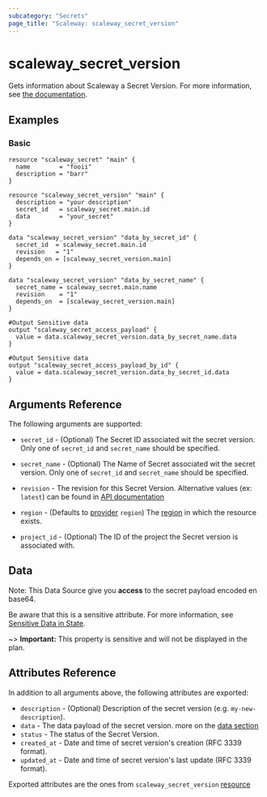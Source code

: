 ```yaml
---
subcategory: "Secrets"
page_title: "Scaleway: scaleway_secret_version"
---
```


# scaleway_secret_version

Gets information about Scaleway a Secret Version.
For more information, see [the documentation](https://developers.scaleway.com/en/products/secret_manager/api/v1alpha1/#secret-versions-079501).

## Examples

### Basic

```hcl
resource "scaleway_secret" "main" {
  name        = "fooii"
  description = "barr"
}

resource "scaleway_secret_version" "main" {
  description = "your description"
  secret_id   = scaleway_secret.main.id
  data        = "your_secret"
}

data "scaleway_secret_version" "data_by_secret_id" {
  secret_id  = scaleway_secret.main.id
  revision   = "1"
  depends_on = [scaleway_secret_version.main]
}

data "scaleway_secret_version" "data_by_secret_name" {
  secret_name = scaleway_secret.main.name
  revision    = "1"
  depends_on  = [scaleway_secret_version.main]
}

#Output Sensitive data
output "scaleway_secret_access_payload" {
  value = data.scaleway_secret_version.data_by_secret_name.data
}

#Output Sensitive data
output "scaleway_secret_access_payload_by_id" {
  value = data.scaleway_secret_version.data_by_secret_id.data
}
```

## Arguments Reference

The following arguments are supported:

- `secret_id` - (Optional) The Secret ID associated wit the secret version.
  Only one of `secret_id` and `secret_name` should be specified.

- `secret_name` - (Optional) The Name of Secret associated wit the secret version.
  Only one of `secret_id` and `secret_name` should be specified.

- `revision` - The revision for this Secret Version. Alternative values (ex: `latest`) can be found in [API documentation](https://www.scaleway.com/en/developers/api/secret-manager/#path-secret-versions-access-a-secrets-version-using-the-secrets-id)

- `region` - (Defaults to [provider](../index.md#region) `region`) The [region](../guides/regions_and_zones.md#regions)
  in which the resource exists.

- `project_id` - (Optional) The ID of the project the Secret version is associated with.

## Data

Note: This Data Source give you **access** to the secret payload encoded en base64.

Be aware that this is a sensitive attribute. For more information,
see [Sensitive Data in State](https://developer.hashicorp.com/terraform/language/state/sensitive-data).

~> **Important:**  This property is sensitive and will not be displayed in the plan.

## Attributes Reference

In addition to all arguments above, the following attributes are exported:

- `description` - (Optional) Description of the secret version (e.g. `my-new-description`).
- `data` - The data payload of the secret version. more on the [data section](#data)
- `status` - The status of the Secret Version.
- `created_at` - Date and time of secret version's creation (RFC 3339 format).
- `updated_at` - Date and time of secret version's last update (RFC 3339 format).

Exported attributes are the ones from `scaleway_secret_version` [resource](../resources/secret_version.md)
